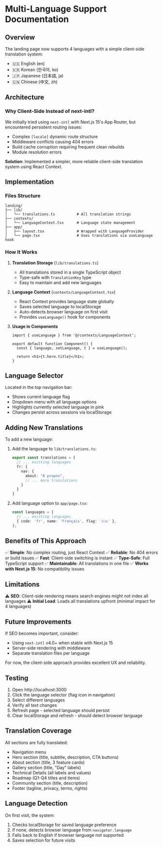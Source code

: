 # Multi-Language Support Documentation

## Overview

The landing page now supports 4 languages with a simple client-side translation system:
- 🇺🇸 English (en)
- 🇰🇷 Korean (한국어, ko)
- 🇯🇵 Japanese (日本語, ja)
- 🇨🇳 Chinese (中文, zh)

## Architecture

### Why Client-Side Instead of next-intl?

We initially tried using `next-intl` with Next.js 15's App Router, but encountered persistent routing issues:
- Complex `[locale]` dynamic route structure
- Middleware conflicts causing 404 errors
- Build cache corruption requiring frequent clean rebuilds
- Module resolution errors

**Solution**: Implemented a simpler, more reliable client-side translation system using React Context.

## Implementation

### Files Structure

```
landing/
├── lib/
│   └── translations.ts          # All translation strings
├── contexts/
│   └── LanguageContext.tsx      # Language state management
├── app/
│   ├── layout.tsx               # Wrapped with LanguageProvider
│   └── page.tsx                 # Uses translations via useLanguage hook
```

### How It Works

1. **Translation Storage** (`lib/translations.ts`)
   - All translations stored in a single TypeScript object
   - Type-safe with `TranslationKey` type
   - Easy to maintain and add new languages

2. **Language Context** (`contexts/LanguageContext.tsx`)
   - React Context provides language state globally
   - Saves selected language to localStorage
   - Auto-detects browser language on first visit
   - Provides `useLanguage()` hook for components

3. **Usage in Components**
   ```tsx
   import { useLanguage } from '@/contexts/LanguageContext';

   export default function Component() {
     const { language, setLanguage, t } = useLanguage();

     return <h1>{t.hero.title}</h1>;
   }
   ```

## Language Selector

Located in the top navigation bar:
- Shows current language flag
- Dropdown menu with all language options
- Highlights currently selected language in pink
- Changes persist across sessions via localStorage

## Adding New Translations

To add a new language:

1. Add the language to `lib/translations.ts`:
   ```typescript
   export const translations = {
     // ... existing languages
     fr: {
       nav: {
         about: "À propos",
         // ... more translations
       }
     }
   }
   ```

2. Add language option to `app/page.tsx`:
   ```typescript
   const languages = [
     // ... existing languages
     { code: 'fr', name: 'Français', flag: '🇫🇷' },
   ];
   ```

## Benefits of This Approach

✅ **Simple**: No complex routing, just React Context
✅ **Reliable**: No 404 errors or build issues
✅ **Fast**: Client-side switching is instant
✅ **Type-Safe**: Full TypeScript support
✅ **Maintainable**: All translations in one file
✅ **Works with Next.js 15**: No compatibility issues

## Limitations

⚠️ **SEO**: Client-side rendering means search engines might not index all languages
⚠️ **Initial Load**: Loads all translations upfront (minimal impact for 4 languages)

## Future Improvements

If SEO becomes important, consider:
- Using `next-intl` v4.0+ when stable with Next.js 15
- Server-side rendering with middleware
- Separate translation files per language

For now, the client-side approach provides excellent UX and reliability.

## Testing

1. Open http://localhost:3000
2. Click the language selector (flag icon in navigation)
3. Select different languages
4. Verify all text changes
5. Refresh page - selected language should persist
6. Clear localStorage and refresh - should detect browser language

## Translation Coverage

All sections are fully translated:
- Navigation menu
- Hero section (title, subtitle, description, CTA buttons)
- About section (title, 3 feature cards)
- Gallery section (title, "Day" labels)
- Technical Details (all labels and values)
- Roadmap (Q1-Q4 titles and items)
- Community section (title, description)
- Footer (tagline, privacy, terms, rights)

## Language Detection

On first visit, the system:
1. Checks localStorage for saved language preference
2. If none, detects browser language from `navigator.language`
3. Falls back to English if browser language not supported
4. Saves selection for future visits
